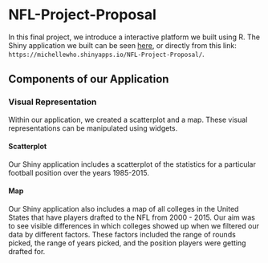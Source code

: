 # NFL-Project-Proposal

In this final project, we introduce a interactive platform we built using R. The Shiny application we built can be seen [here](https://michellewho.shinyapps.io/NFL-Project-Proposal/), or directly from this link: `https://michellewho.shinyapps.io/NFL-Project-Proposal/`.

## Components of our Application

### Visual Representation
Within our application, we created a scatterplot and a map. These visual representations can be manipulated using widgets. 

#### Scatterplot
Our Shiny application includes a scatterplot of the statistics for a particular football position over the years 1985-2015. 

#### Map
Our Shiny application also includes a map of all colleges in the United States that have players drafted to the NFL from 2000 - 2015. Our aim was to see visible differences in which colleges showed up when we filtered our data by different factors. These factors included the range of rounds picked, the range of years picked, and the position players were getting drafted for.

